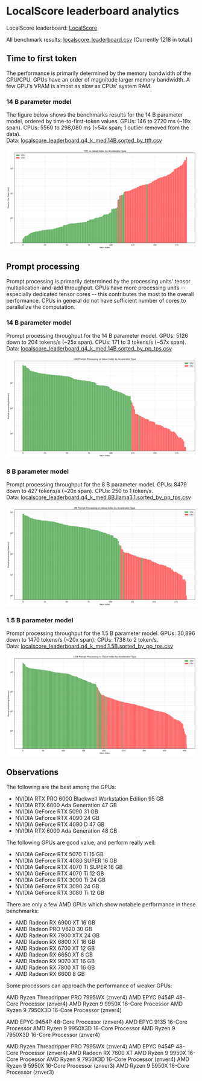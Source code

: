 # LocalScore leaderboard analytics

LocalScore leaderboard: [LocalScore](https://www.localscore.ai/latest)

All benchmark results: [localscore_leaderboard.csv](localscore_leaderboard.csv) (Currently 1218 in total.)

## Time to first token

The performance is primarily determined by the memory bandwidth of the GPU/CPU. GPUs have an order of magnitude larger memory bandwidth. A few GPU's VRAM is almost as slow as CPUs' system RAM.

### 14 B parameter model

The figure below shows the benchmarks results for the 14 B parameter model, ordered by time-to-first-token values. GPUs: 146 to 2720 ms (~19x span). CPUs: 5560 to 298,080 ms (~54x span; 1 outlier removed from the data).  \
Data: [localscore_leaderboard.q4_k_med.14B.sorted_by_ttft.csv](localscore_leaderboard.q4_k_med.14B.sorted_by_ttft.csv)

![ttft_vs_value_index.14B.png](ttft_vs_value_index.14B.png)

## Prompt processing

Prompt processing is primarily determined by the processing units' tensor multiplication-and-add throughput. GPUs have more processing units -- especially dedicated tensor cores -- this contributes the most to the overall performance. CPUs in general do not have sufficient number of cores to parallelize the computation.

### 14 B parameter model

Prompt processing throughput for the 14 B parameter model. GPUs: 5126 down to 204 tokens/s (~25x span). CPUs: 171 to 3 tokens/s (~57x span). \
Data: [localscore_leaderboard.q4_k_med.14B.sorted_by_pp_tps.csv](localscore_leaderboard.q4_k_med.14B.sorted_by_pp_tps.csv)

![pp_tps_vs_value_index.14B.png](pp_tps_vs_value_index.14B.png)

### 8 B parameter model

Prompt processing throughput for the 8 B parameter model. GPUs: 8479 down to 427 tokens/s (~20x span). CPUs: 250 to 1 token/s. \
Data: [localscore_leaderboard.q4_k_med.8B.llama3.1.sorted_by_pp_tps.csv](localscore_leaderboard.q4_k_med.8B.llama3.1.sorted_by_pp_tps.csv)

![pp_tps_vs_value_index.8B.png](pp_tps_vs_value_index.8B.png)

### 1.5 B parameter model

Prompt processing throughput for the 1.5 B parameter model. GPUs: 30,896 down to 1470 tokens/s (~20x span). CPUs: 1738 to 2 token/s. \
Data: [localscore_leaderboard.q4_k_med.1.5B.sorted_by_pp_tps.csv](localscore_leaderboard.q4_k_med.1.5B.sorted_by_pp_tps.csv)

![pp_tps_vs_value_index.1.5B.png](pp_tps_vs_value_index.1.5B.png)

## Observations

The following are the best among the GPUs:

-   NVIDIA RTX PRO 6000 Blackwell Workstation Edition 95 GB
-   NVIDIA RTX 6000 Ada Generation 47 GB
-   NVIDIA GeForce RTX 5090 31 GB
-   NVIDIA GeForce RTX 4090 24 GB
-   NVIDIA GeForce RTX 4090 D 47 GB
-   NVIDIA RTX 6000 Ada Generation 48 GB

The following GPUs are good value, and perform really well:

-   NVIDIA GeForce RTX 5070 Ti 15 GB
-   NVIDIA GeForce RTX 4080 SUPER 16 GB
-   NVIDIA GeForce RTX 4070 Ti SUPER 16 GB
-   NVIDIA GeForce RTX 4070 Ti 12 GB
-   NVIDIA GeForce RTX 3090 Ti 24 GB
-   NVIDIA GeForce RTX 3090 24 GB
-   NVIDIA GeForce RTX 3080 Ti 12 GB

There are only a few AMD GPUs which show notabele performance in these benchmarks:

-   AMD Radeon RX 6900 XT 16 GB
-   AMD Radeon PRO V620 30 GB
-   AMD Radeon RX 7900 XTX 24 GB
-   AMD Radeon RX 6800 XT 16 GB
-   AMD Radeon RX 6700 XT 12 GB
-   AMD Radeon RX 6650 XT 8 GB
-   AMD Radeon RX 9070 XT 16 GB
-   AMD Radeon RX 7800 XT 16 GB
-   AMD Radeon RX 6600 8 GB

Some processors can approach the performance of weaker GPUs:

AMD Ryzen Threadripper PRO 7995WX (znver4)
AMD EPYC 9454P 48-Core Processor (znver4)
AMD Ryzen 9 9950X 16-Core Processor
AMD Ryzen 9 7950X3D 16-Core Processor (znver4)

AMD EPYC 9454P 48-Core Processor (znver4)
AMD EPYC 9135 16-Core Processor
AMD Ryzen 9 9950X3D 16-Core Processor
AMD Ryzen 9 7950X3D 16-Core Processor (znver4)


AMD Ryzen Threadripper PRO 7995WX (znver4)
AMD EPYC 9454P 48-Core Processor (znver4)
AMD Radeon RX 7600 XT
AMD Ryzen 9 9950X 16-Core Processor
AMD Ryzen 9 7950X3D 16-Core Processor (znver4)
AMD Ryzen 9 5950X 16-Core Processor (znver3)
AMD Ryzen 9 5950X 16-Core Processor (znver3)
